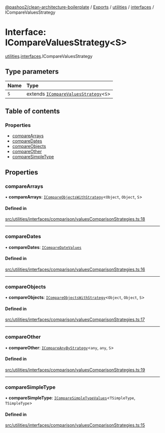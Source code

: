 [@pashoo2/clean-architecture-boilerplate](../README.md) / [Exports](../modules.md) / [utilities](../modules/utilities.md) / [interfaces](../modules/utilities.interfaces.md) / ICompareValuesStrategy

# Interface: ICompareValuesStrategy<S\>

[utilities](../modules/utilities.md).[interfaces](../modules/utilities.interfaces.md).ICompareValuesStrategy

## Type parameters

| Name | Type |
| :------ | :------ |
| `S` | extends [`ICompareValuesStrategy`](utilities.interfaces.icomparevaluesstrategy.md)<`S`\> |

## Table of contents

### Properties

- [compareArrays](utilities.interfaces.icomparevaluesstrategy.md#comparearrays)
- [compareDates](utilities.interfaces.icomparevaluesstrategy.md#comparedates)
- [compareObjects](utilities.interfaces.icomparevaluesstrategy.md#compareobjects)
- [compareOther](utilities.interfaces.icomparevaluesstrategy.md#compareother)
- [compareSimpleType](utilities.interfaces.icomparevaluesstrategy.md#comparesimpletype)

## Properties

### compareArrays

• **compareArrays**: [`ICompareObjectsWithStrategy`](utilities.interfaces.icompareobjectswithstrategy.md)<`Object`, `Object`, `S`\>

#### Defined in

[src/utilities/interfaces/comparison/valuesComparisonStrategies.ts:18](https://github.com/pashoo2/clean-architecture-boilerplate/blob/e54a93c/src/utilities/interfaces/comparison/valuesComparisonStrategies.ts#L18)

___

### compareDates

• **compareDates**: [`ICompareDateValues`](utilities.interfaces.icomparedatevalues.md)

#### Defined in

[src/utilities/interfaces/comparison/valuesComparisonStrategies.ts:16](https://github.com/pashoo2/clean-architecture-boilerplate/blob/e54a93c/src/utilities/interfaces/comparison/valuesComparisonStrategies.ts#L16)

___

### compareObjects

• **compareObjects**: [`ICompareObjectsWithStrategy`](utilities.interfaces.icompareobjectswithstrategy.md)<`Object`, `Object`, `S`\>

#### Defined in

[src/utilities/interfaces/comparison/valuesComparisonStrategies.ts:17](https://github.com/pashoo2/clean-architecture-boilerplate/blob/e54a93c/src/utilities/interfaces/comparison/valuesComparisonStrategies.ts#L17)

___

### compareOther

• **compareOther**: [`ICompareAnyByStrategy`](utilities.interfaces.icompareanybystrategy.md)<`any`, `any`, `S`\>

#### Defined in

[src/utilities/interfaces/comparison/valuesComparisonStrategies.ts:19](https://github.com/pashoo2/clean-architecture-boilerplate/blob/e54a93c/src/utilities/interfaces/comparison/valuesComparisonStrategies.ts#L19)

___

### compareSimpleType

• **compareSimpleType**: [`ICompareSimpleTypeValues`](utilities.interfaces.icomparesimpletypevalues.md)<`TSimpleType`, `TSimpleType`\>

#### Defined in

[src/utilities/interfaces/comparison/valuesComparisonStrategies.ts:15](https://github.com/pashoo2/clean-architecture-boilerplate/blob/e54a93c/src/utilities/interfaces/comparison/valuesComparisonStrategies.ts#L15)
